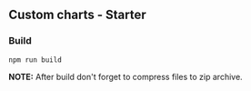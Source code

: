 ## Custom charts - Starter

### Build
```shell
npm run build
```
 **NOTE:** After build don't forget to compress files to zip archive.
